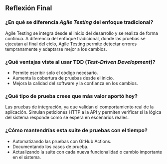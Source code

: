 ## Reflexión Final

### ¿En qué se diferencia *Agile Testing* del enfoque tradicional?
Agile Testing se integra desde el inicio del desarrollo y se realiza de forma continua. A diferencia del enfoque tradicional, donde las pruebas se ejecutan al final del ciclo, Agile Testing permite detectar errores tempranamente y adaptarse mejor a los cambios.

### ¿Qué ventajas viste al usar TDD (*Test-Driven Development*)?
- Permite escribir solo el código necesario.
- Aumenta la cobertura de pruebas desde el inicio.
- Mejora la calidad del software y la confianza en los cambios.


### ¿Qué tipo de prueba crees que más valor aportó hoy?
Las pruebas de integración, ya que validan el comportamiento real de la aplicación. Simulan peticiones HTTP a la API y permiten verificar si la lógica del sistema responde como se espera en escenarios reales.

### ¿Cómo mantendrías esta suite de pruebas con el tiempo?
- Automatizando las pruebas con GitHub Actions.
- Documentando los casos de prueba.
- Actualizando la suite con cada nueva funcionalidad o cambio importante en el sistema.
